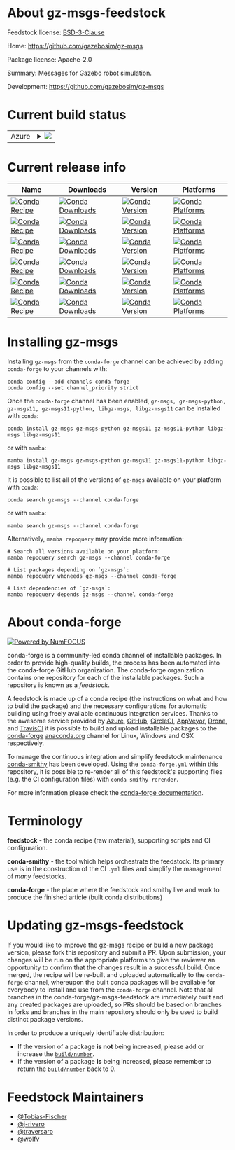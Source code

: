About gz-msgs-feedstock
=======================

Feedstock license: [BSD-3-Clause](https://github.com/conda-forge/gz-msgs-feedstock/blob/main/LICENSE.txt)

Home: https://github.com/gazebosim/gz-msgs

Package license: Apache-2.0

Summary: Messages for Gazebo robot simulation.

Development: https://github.com/gazebosim/gz-msgs

Current build status
====================


<table>
    
  <tr>
    <td>Azure</td>
    <td>
      <details>
        <summary>
          <a href="https://dev.azure.com/conda-forge/feedstock-builds/_build/latest?definitionId=17574&branchName=main">
            <img src="https://dev.azure.com/conda-forge/feedstock-builds/_apis/build/status/gz-msgs-feedstock?branchName=main">
          </a>
        </summary>
        <table>
          <thead><tr><th>Variant</th><th>Status</th></tr></thead>
          <tbody><tr>
              <td>linux_64_channel_sourcesconda-forge</td>
              <td>
                <a href="https://dev.azure.com/conda-forge/feedstock-builds/_build/latest?definitionId=17574&branchName=main">
                  <img src="https://dev.azure.com/conda-forge/feedstock-builds/_apis/build/status/gz-msgs-feedstock?branchName=main&jobName=linux&configuration=linux%20linux_64_channel_sourcesconda-forge" alt="variant">
                </a>
              </td>
            </tr><tr>
              <td>linux_64_channel_sourcesconda-forgeconda-forgelabelpython_rc</td>
              <td>
                <a href="https://dev.azure.com/conda-forge/feedstock-builds/_build/latest?definitionId=17574&branchName=main">
                  <img src="https://dev.azure.com/conda-forge/feedstock-builds/_apis/build/status/gz-msgs-feedstock?branchName=main&jobName=linux&configuration=linux%20linux_64_channel_sourcesconda-forgeconda-forgelabelpython_rc" alt="variant">
                </a>
              </td>
            </tr><tr>
              <td>linux_aarch64_channel_sourcesconda-forge</td>
              <td>
                <a href="https://dev.azure.com/conda-forge/feedstock-builds/_build/latest?definitionId=17574&branchName=main">
                  <img src="https://dev.azure.com/conda-forge/feedstock-builds/_apis/build/status/gz-msgs-feedstock?branchName=main&jobName=linux&configuration=linux%20linux_aarch64_channel_sourcesconda-forge" alt="variant">
                </a>
              </td>
            </tr><tr>
              <td>linux_aarch64_channel_sourcesconda-forgeconda-forgelabelpython_rc</td>
              <td>
                <a href="https://dev.azure.com/conda-forge/feedstock-builds/_build/latest?definitionId=17574&branchName=main">
                  <img src="https://dev.azure.com/conda-forge/feedstock-builds/_apis/build/status/gz-msgs-feedstock?branchName=main&jobName=linux&configuration=linux%20linux_aarch64_channel_sourcesconda-forgeconda-forgelabelpython_rc" alt="variant">
                </a>
              </td>
            </tr><tr>
              <td>linux_ppc64le_channel_sourcesconda-forge</td>
              <td>
                <a href="https://dev.azure.com/conda-forge/feedstock-builds/_build/latest?definitionId=17574&branchName=main">
                  <img src="https://dev.azure.com/conda-forge/feedstock-builds/_apis/build/status/gz-msgs-feedstock?branchName=main&jobName=linux&configuration=linux%20linux_ppc64le_channel_sourcesconda-forge" alt="variant">
                </a>
              </td>
            </tr><tr>
              <td>linux_ppc64le_channel_sourcesconda-forgeconda-forgelabelpython_rc</td>
              <td>
                <a href="https://dev.azure.com/conda-forge/feedstock-builds/_build/latest?definitionId=17574&branchName=main">
                  <img src="https://dev.azure.com/conda-forge/feedstock-builds/_apis/build/status/gz-msgs-feedstock?branchName=main&jobName=linux&configuration=linux%20linux_ppc64le_channel_sourcesconda-forgeconda-forgelabelpython_rc" alt="variant">
                </a>
              </td>
            </tr><tr>
              <td>osx_64_channel_sourcesconda-forge</td>
              <td>
                <a href="https://dev.azure.com/conda-forge/feedstock-builds/_build/latest?definitionId=17574&branchName=main">
                  <img src="https://dev.azure.com/conda-forge/feedstock-builds/_apis/build/status/gz-msgs-feedstock?branchName=main&jobName=osx&configuration=osx%20osx_64_channel_sourcesconda-forge" alt="variant">
                </a>
              </td>
            </tr><tr>
              <td>osx_64_channel_sourcesconda-forgeconda-forgelabelpython_rc</td>
              <td>
                <a href="https://dev.azure.com/conda-forge/feedstock-builds/_build/latest?definitionId=17574&branchName=main">
                  <img src="https://dev.azure.com/conda-forge/feedstock-builds/_apis/build/status/gz-msgs-feedstock?branchName=main&jobName=osx&configuration=osx%20osx_64_channel_sourcesconda-forgeconda-forgelabelpython_rc" alt="variant">
                </a>
              </td>
            </tr><tr>
              <td>osx_arm64_channel_sourcesconda-forge</td>
              <td>
                <a href="https://dev.azure.com/conda-forge/feedstock-builds/_build/latest?definitionId=17574&branchName=main">
                  <img src="https://dev.azure.com/conda-forge/feedstock-builds/_apis/build/status/gz-msgs-feedstock?branchName=main&jobName=osx&configuration=osx%20osx_arm64_channel_sourcesconda-forge" alt="variant">
                </a>
              </td>
            </tr><tr>
              <td>osx_arm64_channel_sourcesconda-forgeconda-forgelabelpython_rc</td>
              <td>
                <a href="https://dev.azure.com/conda-forge/feedstock-builds/_build/latest?definitionId=17574&branchName=main">
                  <img src="https://dev.azure.com/conda-forge/feedstock-builds/_apis/build/status/gz-msgs-feedstock?branchName=main&jobName=osx&configuration=osx%20osx_arm64_channel_sourcesconda-forgeconda-forgelabelpython_rc" alt="variant">
                </a>
              </td>
            </tr><tr>
              <td>win_64_channel_sourcesconda-forge</td>
              <td>
                <a href="https://dev.azure.com/conda-forge/feedstock-builds/_build/latest?definitionId=17574&branchName=main">
                  <img src="https://dev.azure.com/conda-forge/feedstock-builds/_apis/build/status/gz-msgs-feedstock?branchName=main&jobName=win&configuration=win%20win_64_channel_sourcesconda-forge" alt="variant">
                </a>
              </td>
            </tr><tr>
              <td>win_64_channel_sourcesconda-forgeconda-forgelabelpython_rc</td>
              <td>
                <a href="https://dev.azure.com/conda-forge/feedstock-builds/_build/latest?definitionId=17574&branchName=main">
                  <img src="https://dev.azure.com/conda-forge/feedstock-builds/_apis/build/status/gz-msgs-feedstock?branchName=main&jobName=win&configuration=win%20win_64_channel_sourcesconda-forgeconda-forgelabelpython_rc" alt="variant">
                </a>
              </td>
            </tr>
          </tbody>
        </table>
      </details>
    </td>
  </tr>
</table>

Current release info
====================

| Name | Downloads | Version | Platforms |
| --- | --- | --- | --- |
| [![Conda Recipe](https://img.shields.io/badge/recipe-gz--msgs-green.svg)](https://anaconda.org/conda-forge/gz-msgs) | [![Conda Downloads](https://img.shields.io/conda/dn/conda-forge/gz-msgs.svg)](https://anaconda.org/conda-forge/gz-msgs) | [![Conda Version](https://img.shields.io/conda/vn/conda-forge/gz-msgs.svg)](https://anaconda.org/conda-forge/gz-msgs) | [![Conda Platforms](https://img.shields.io/conda/pn/conda-forge/gz-msgs.svg)](https://anaconda.org/conda-forge/gz-msgs) |
| [![Conda Recipe](https://img.shields.io/badge/recipe-gz--msgs--python-green.svg)](https://anaconda.org/conda-forge/gz-msgs-python) | [![Conda Downloads](https://img.shields.io/conda/dn/conda-forge/gz-msgs-python.svg)](https://anaconda.org/conda-forge/gz-msgs-python) | [![Conda Version](https://img.shields.io/conda/vn/conda-forge/gz-msgs-python.svg)](https://anaconda.org/conda-forge/gz-msgs-python) | [![Conda Platforms](https://img.shields.io/conda/pn/conda-forge/gz-msgs-python.svg)](https://anaconda.org/conda-forge/gz-msgs-python) |
| [![Conda Recipe](https://img.shields.io/badge/recipe-gz--msgs11-green.svg)](https://anaconda.org/conda-forge/gz-msgs11) | [![Conda Downloads](https://img.shields.io/conda/dn/conda-forge/gz-msgs11.svg)](https://anaconda.org/conda-forge/gz-msgs11) | [![Conda Version](https://img.shields.io/conda/vn/conda-forge/gz-msgs11.svg)](https://anaconda.org/conda-forge/gz-msgs11) | [![Conda Platforms](https://img.shields.io/conda/pn/conda-forge/gz-msgs11.svg)](https://anaconda.org/conda-forge/gz-msgs11) |
| [![Conda Recipe](https://img.shields.io/badge/recipe-gz--msgs11--python-green.svg)](https://anaconda.org/conda-forge/gz-msgs11-python) | [![Conda Downloads](https://img.shields.io/conda/dn/conda-forge/gz-msgs11-python.svg)](https://anaconda.org/conda-forge/gz-msgs11-python) | [![Conda Version](https://img.shields.io/conda/vn/conda-forge/gz-msgs11-python.svg)](https://anaconda.org/conda-forge/gz-msgs11-python) | [![Conda Platforms](https://img.shields.io/conda/pn/conda-forge/gz-msgs11-python.svg)](https://anaconda.org/conda-forge/gz-msgs11-python) |
| [![Conda Recipe](https://img.shields.io/badge/recipe-libgz--msgs-green.svg)](https://anaconda.org/conda-forge/libgz-msgs) | [![Conda Downloads](https://img.shields.io/conda/dn/conda-forge/libgz-msgs.svg)](https://anaconda.org/conda-forge/libgz-msgs) | [![Conda Version](https://img.shields.io/conda/vn/conda-forge/libgz-msgs.svg)](https://anaconda.org/conda-forge/libgz-msgs) | [![Conda Platforms](https://img.shields.io/conda/pn/conda-forge/libgz-msgs.svg)](https://anaconda.org/conda-forge/libgz-msgs) |
| [![Conda Recipe](https://img.shields.io/badge/recipe-libgz--msgs11-green.svg)](https://anaconda.org/conda-forge/libgz-msgs11) | [![Conda Downloads](https://img.shields.io/conda/dn/conda-forge/libgz-msgs11.svg)](https://anaconda.org/conda-forge/libgz-msgs11) | [![Conda Version](https://img.shields.io/conda/vn/conda-forge/libgz-msgs11.svg)](https://anaconda.org/conda-forge/libgz-msgs11) | [![Conda Platforms](https://img.shields.io/conda/pn/conda-forge/libgz-msgs11.svg)](https://anaconda.org/conda-forge/libgz-msgs11) |

Installing gz-msgs
==================

Installing `gz-msgs` from the `conda-forge` channel can be achieved by adding `conda-forge` to your channels with:

```
conda config --add channels conda-forge
conda config --set channel_priority strict
```

Once the `conda-forge` channel has been enabled, `gz-msgs, gz-msgs-python, gz-msgs11, gz-msgs11-python, libgz-msgs, libgz-msgs11` can be installed with `conda`:

```
conda install gz-msgs gz-msgs-python gz-msgs11 gz-msgs11-python libgz-msgs libgz-msgs11
```

or with `mamba`:

```
mamba install gz-msgs gz-msgs-python gz-msgs11 gz-msgs11-python libgz-msgs libgz-msgs11
```

It is possible to list all of the versions of `gz-msgs` available on your platform with `conda`:

```
conda search gz-msgs --channel conda-forge
```

or with `mamba`:

```
mamba search gz-msgs --channel conda-forge
```

Alternatively, `mamba repoquery` may provide more information:

```
# Search all versions available on your platform:
mamba repoquery search gz-msgs --channel conda-forge

# List packages depending on `gz-msgs`:
mamba repoquery whoneeds gz-msgs --channel conda-forge

# List dependencies of `gz-msgs`:
mamba repoquery depends gz-msgs --channel conda-forge
```


About conda-forge
=================

[![Powered by
NumFOCUS](https://img.shields.io/badge/powered%20by-NumFOCUS-orange.svg?style=flat&colorA=E1523D&colorB=007D8A)](https://numfocus.org)

conda-forge is a community-led conda channel of installable packages.
In order to provide high-quality builds, the process has been automated into the
conda-forge GitHub organization. The conda-forge organization contains one repository
for each of the installable packages. Such a repository is known as a *feedstock*.

A feedstock is made up of a conda recipe (the instructions on what and how to build
the package) and the necessary configurations for automatic building using freely
available continuous integration services. Thanks to the awesome service provided by
[Azure](https://azure.microsoft.com/en-us/services/devops/), [GitHub](https://github.com/),
[CircleCI](https://circleci.com/), [AppVeyor](https://www.appveyor.com/),
[Drone](https://cloud.drone.io/welcome), and [TravisCI](https://travis-ci.com/)
it is possible to build and upload installable packages to the
[conda-forge](https://anaconda.org/conda-forge) [anaconda.org](https://anaconda.org/)
channel for Linux, Windows and OSX respectively.

To manage the continuous integration and simplify feedstock maintenance
[conda-smithy](https://github.com/conda-forge/conda-smithy) has been developed.
Using the ``conda-forge.yml`` within this repository, it is possible to re-render all of
this feedstock's supporting files (e.g. the CI configuration files) with ``conda smithy rerender``.

For more information please check the [conda-forge documentation](https://conda-forge.org/docs/).

Terminology
===========

**feedstock** - the conda recipe (raw material), supporting scripts and CI configuration.

**conda-smithy** - the tool which helps orchestrate the feedstock.
                   Its primary use is in the construction of the CI ``.yml`` files
                   and simplify the management of *many* feedstocks.

**conda-forge** - the place where the feedstock and smithy live and work to
                  produce the finished article (built conda distributions)


Updating gz-msgs-feedstock
==========================

If you would like to improve the gz-msgs recipe or build a new
package version, please fork this repository and submit a PR. Upon submission,
your changes will be run on the appropriate platforms to give the reviewer an
opportunity to confirm that the changes result in a successful build. Once
merged, the recipe will be re-built and uploaded automatically to the
`conda-forge` channel, whereupon the built conda packages will be available for
everybody to install and use from the `conda-forge` channel.
Note that all branches in the conda-forge/gz-msgs-feedstock are
immediately built and any created packages are uploaded, so PRs should be based
on branches in forks and branches in the main repository should only be used to
build distinct package versions.

In order to produce a uniquely identifiable distribution:
 * If the version of a package **is not** being increased, please add or increase
   the [``build/number``](https://docs.conda.io/projects/conda-build/en/latest/resources/define-metadata.html#build-number-and-string).
 * If the version of a package **is** being increased, please remember to return
   the [``build/number``](https://docs.conda.io/projects/conda-build/en/latest/resources/define-metadata.html#build-number-and-string)
   back to 0.

Feedstock Maintainers
=====================

* [@Tobias-Fischer](https://github.com/Tobias-Fischer/)
* [@j-rivero](https://github.com/j-rivero/)
* [@traversaro](https://github.com/traversaro/)
* [@wolfv](https://github.com/wolfv/)

